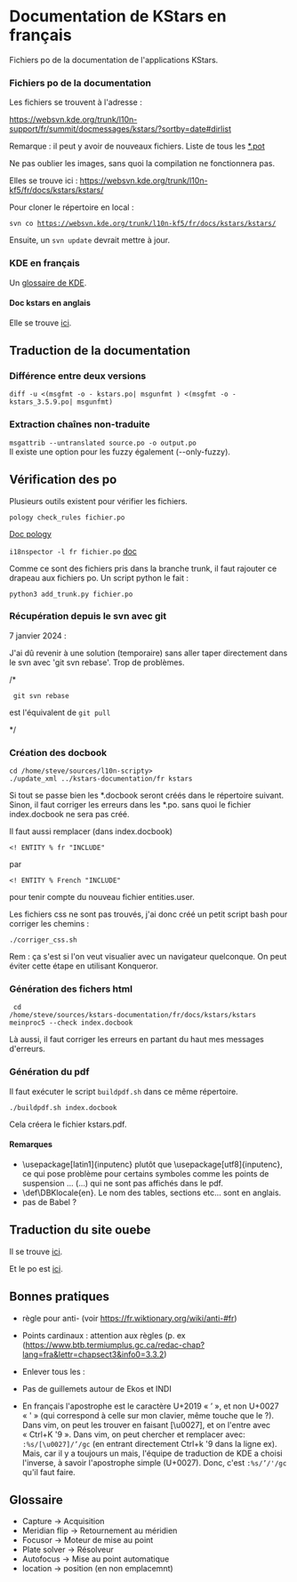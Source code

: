 # Documentation de KStars en français

Fichiers po de la documentation de l'applications KStars.



### Fichiers po de la documentation

Les fichiers se trouvent à l'adresse :

https://websvn.kde.org/trunk/l10n-support/fr/summit/docmessages/kstars/?sortby=date#dirlist

Remarque : il peut y avoir de nouveaux fichiers. Liste de tous les [*.pot](https://websvn.kde.org/trunk/l10n-support/templates/summit/docmessages/kstars/)


Ne pas oublier les images, sans quoi la compilation ne fonctionnera pas.

Elles se trouve ici : https://websvn.kde.org/trunk/l10n-kf5/fr/docs/kstars/kstars/

Pour cloner le répertoire en local :

<code>svn co https://websvn.kde.org/trunk/l10n-kf5/fr/docs/kstars/kstars/</code>

Ensuite, un <code>svn update</code> devrait mettre à jour.

### KDE en français
Un [glossaire de KDE](https://fr.l10n.kde.org/dict/).

#### Doc kstars en anglais
Elle se trouve [ici](https://docs.kde.org/trunk5/en/kstars/kstars/index.html).


## Traduction de la documentation

### Différence entre deux versions
<code>diff -u <(msgfmt -o - kstars.po| msgunfmt ) <(msgfmt -o - kstars_3.5.9.po| msgunfmt)</code>

### Extraction chaînes non-traduite
<code>msgattrib --untranslated source.po -o output.po</code><br/>
Il existe une option pour les fuzzy également (--only-fuzzy).

## Vérification des po
Plusieurs outils existent pour vérifier les fichiers.

<code>pology check_rules fichier.po</code><br/>

[Doc pology](https://community.kde.org/KDE_Localization/fr/pology)

<code>i18nspector -l fr fichier.po</code> [doc](https://i18nspector.readthedocs.io/en/stable/)

Comme ce sont des fichiers pris dans la branche trunk, il faut rajouter ce drapeau aux fichiers po. Un script python le fait :

<code>python3 add_trunk.py fichier.po</code>

### Récupération depuis le svn avec git

7 janvier 2024 :

J'ai dû revenir à une solution (temporaire) sans aller taper directement
dans le svn avec 'git svn rebase'. Trop de problèmes. 

 /*

<code> git svn rebase</code>

est l'équivalent de <code>git pull</code>

 */

### Création des docbook

<code>cd /home/steve/sources/l10n-scripty></code> <br/>
<code>./update_xml ../kstars-documentation/fr kstars</code><br/>

Si tout se passe bien les *.docbook seront créés dans le répertoire suivant.
Sinon, il faut corriger les erreurs dans les *.po. sans quoi le fichier
index.docbook ne sera pas créé.

Il faut aussi remplacer (dans index.docbook)

<code><! ENTITY % fr "INCLUDE"</code>

par 


<code><! ENTITY % French "INCLUDE"</code>

pour tenir compte du nouveau fichier entities.user.

Les fichiers css ne sont pas trouvés, j'ai donc créé un petit script bash pour corriger les chemins :

<code>./corriger_css.sh</code>

Rem : ça s'est si l'on veut visualier avec un navigateur quelconque. On peut éviter cette étape en utilisant Konqueror.

### Génération des fichers html

<code> cd /home/steve/sources/kstars-documentation/fr/docs/kstars/kstars</code><br/>
<code>meinproc5 --check index.docbook</code><br/>

Là aussi, il faut corriger les erreurs en partant du haut mes messages d'erreurs.

### Génération du pdf

Il faut exécuter le script <code>buildpdf.sh</code> dans ce même répertoire.

<code>./buildpdf.sh index.docbook</code><br/>

Cela créera le fichier kstars.pdf.

#### Remarques

* \usepackage[latin1]{inputenc} plutôt que \usepackage[utf8]{inputenc}, ce qui
  pose problème pour certains symboles comme les points de suspension …
  (&hellip;) qui ne sont pas affichés dans le pdf.
* \def\DBKlocale{en}. Le nom des tables, sections etc… sont en anglais. 
* pas de Babel ?

## Traduction du site ouebe

Il se trouve [ici](https://kstars.kde.org/fr/).

Et le po est [ici](https://websvn.kde.org/trunk/l10n-support/fr/summit/messages/websites-kstars-kde-org/).



## Bonnes pratiques

* règle pour anti- (voir https://fr.wiktionary.org/wiki/anti-#fr)

* Points cardinaux : attention aux règles (p. ex (https://www.btb.termiumplus.gc.ca/redac-chap?lang=fra&lettr=chapsect3&info0=3.3.2)
* Enlever tous les :
* Pas de guillemets autour de Ekos et INDI 
* En français l'apostrophe est le caractère U+2019 « ’ », et non U+0027 « ' » (qui correspond à celle sur mon clavier, même touche que le ?). Dans vim, on peut les trouver en faisant [\u0027], et on l'entre avec « Ctrl+K '9 ». Dans vim, on peut chercher et remplacer avec:
  <code>:%s/[\u0027]/’/gc</code> (en entrant directement Ctrl+k '9 dans la ligne ex). Mais, car il y a toujours un mais, l'équipe de traduction de KDE a choisi l'inverse, à savoir l'apostrophe simple (U+0027). Donc, c'est <code>:%s/’/'/gc</code> qu'il faut faire.

## Glossaire

* Capture -> Acquisition
* Meridian flip -> Retournement au méridien
* Focusor -> Moteur de mise au point
* Plate solver -> Résolveur
* Autofocus -> Mise au point automatique
* location -> position (en non emplacemnt)
